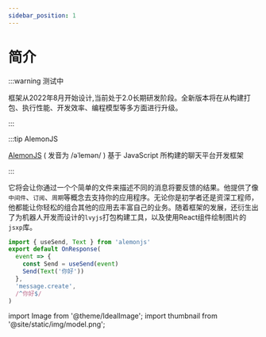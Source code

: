 ```yaml
---
sidebar_position: 1
---
```


# 简介

:::warning 测试中

框架从2022年8月开始设计,当前处于2.0长期研发阶段。全新版本将在从构建打包、执行性能、开发效率、编程模型等多方面进行升级。

:::

:::tip AlemonJS

[AlemonJS](https://github.com/lemonade-lab/alemonjs) ( 发音为 /əˈlemən/ ) 基于 JavaScript 所构建的聊天平台开发框架

:::

它将会让你通过一个个简单的文件来描述不同的消息将要反馈的结果。他提供了像`中间件`、`订阅`、`周期`等概念去支持你的应用程序。无论你是初学者还是资深工程师，他都能让你轻松的组合其他的应用去丰富自己的业务。随着框架的发展，还衍生出了为机器人开发而设计的`lvyjs`打包构建工具，以及使用React组件绘制图片的`jsxp`库。

```ts title="发送消息的基础示例"
import { useSend, Text } from 'alemonjs'
export default OnResponse(
  event => {
    const Send = useSend(event)
    Send(Text('你好'))
  },
  'message.create',
  /^你好$/
)
```

import Image from '@theme/IdealImage';
import thumbnail from '@site/static/img/model.png';

<Image img={thumbnail} />
